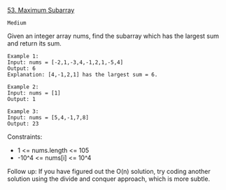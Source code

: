 [53. Maximum Subarray](https://leetcode.com/problems/maximum-subarray/)

`Medium`

Given an integer array nums, find the 
subarray
 which has the largest sum and return its sum.

```
Example 1:
Input: nums = [-2,1,-3,4,-1,2,1,-5,4]
Output: 6
Explanation: [4,-1,2,1] has the largest sum = 6.

Example 2:
Input: nums = [1]
Output: 1

Example 3:
Input: nums = [5,4,-1,7,8]
Output: 23
```

Constraints:

- 1 <= nums.length <= 105
- -10^4 <= nums[i] <= 10^4
 

Follow up: If you have figured out the O(n) solution, try coding another solution using the divide and conquer approach, which is more subtle.